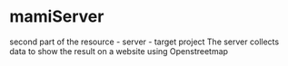 # mamiServer
second part of the resource - server - target project
The server collects data to show the result on a website using Openstreetmap
